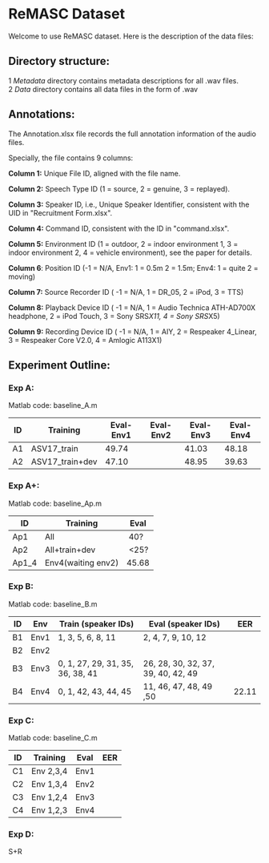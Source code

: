 # ReMASC Dataset
Welcome to use ReMASC dataset. Here is the description of the data files:

## Directory structure:

1 *Metadata* directory contains metadata descriptions for all .wav files.   
2 *Data* directory contains all data files in the form of .wav  

## Annotations:
The Annotation.xlsx file records the full annotation information of the audio files.

Specially, the file contains 9 columns:

**Column 1:** Unique File ID, aligned with the file name.

**Column 2:** Speech Type ID (1 = source, 2 = genuine, 3 = replayed).

**Column 3:** Speaker ID, i.e., Unique Speaker Identifier, consistent with the UID in "Recruitment Form.xlsx".

**Column 4:** Command ID, consistent with the ID in "command.xlsx".

**Column 5:** Environment ID (1 = outdoor, 2 = indoor environment 1, 3 = indoor environment 2, 4 = vehicle environment), see the paper for details.

**Column 6**: Position ID (-1 = N/A, Env1: 1 = 0.5m 2 = 1.5m; Env4: 1 = quite 2 = moving)

**Column 7:** Source Recorder ID ( -1 = N/A, 1 = DR_05, 2 = iPod, 3 = TTS)

**Column 8:** Playback Device ID ( -1 = N/A, 1 = Audio Technica ATH-AD700X headphone, 2 = iPod Touch, 3 = Sony SRS*X11, 4 = Sony SRS*X5)

**Column 9:** Recording Device ID ( -1 = N/A, 1 = AIY, 2 = Respeaker 4_Linear, 3 = Respeaker Core V2.0, 4 = Amlogic A113X1)


## Experiment Outline:

### Exp A:
Matlab code: baseline_A.m

| ID | Training | Eval-Env1 | Eval-Env2 | Eval-Env3 | Eval-Env4 |
| --- | --- | --- | --- | --- | --- |
| A1 | ASV17_train | 49.74 |  | 41.03 | 48.18 |
| A2 | ASV17_train+dev | 47.10 |  | 48.95 | 39.63 |


### Exp A+:
Matlab code: baseline_Ap.m

| ID | Training | Eval |
| --- | --- | --- |
| Ap1 | All |  40? |
| Ap2 | All+train+dev |  <25? |
| Ap1_4 | Env4(waiting env2) | 45.68 |


### Exp B:
Matlab code: baseline_B.m

| ID | Env | Train (speaker IDs) | Eval (speaker IDs) | EER |
| --- | --- | --- | --- | --- |
| B1 | Env1 | 1, 3, 5, 6, 8, 11 | 2, 4, 7, 9, 10, 12 |  |
| B2 | Env2 |  |  |  |
| B3 | Env3 | 0, 1, 27, 29, 31, 35, 36, 38, 41 | 26, 28, 30, 32, 37, 39, 40, 42, 49 |  |
| B4 | Env4 | 0, 1, 42, 43, 44, 45 | 11, 46, 47, 48, 49 ,50 | 22.11 |


### Exp C:
Matlab code: baseline_C.m

| ID | Training | Eval | EER |
| --- | --- | --- | --- |
| C1 | Env 2,3,4 | Env1 |  |
| C2 | Env 1,3,4 | Env2 |  |
| C3 | Env 1,2,4 | Env3 |  |
| C4 | Env 1,2,3 | Env4 |  |



### Exp D:
S+R 



